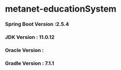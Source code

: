 # metanet-educationSystem

### Spring Boot Version :2.5.4
### JDK Version : 11.0.12
### Oracle Version :
### Gradle Version : 7.1.1
